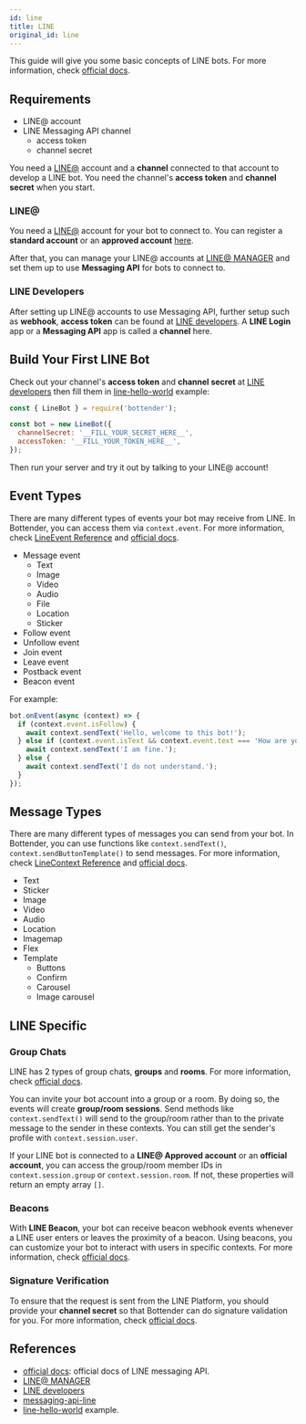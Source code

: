 ```yaml
---
id: line
title: LINE
original_id: line
---
```


This guide will give you some basic concepts of LINE bots. For more information, check [official docs](https://developers.line.me/en/docs/messaging-api/building-bot/).

## Requirements

- LINE@ account
- LINE Messaging API channel
  - access token
  - channel secret

You need a [LINE@](http://at.line.me/) account and a **channel** connected to that account to develop a LINE bot. You need the channel's **access token** and **channel secret** when you start.

### LINE@

You need a [LINE@](http://at.line.me/) account for your bot to connect to. You can register a **standard account** or an **approved account** [here](https://entry-at.line.me/).

After that, you can manage your LINE@ accounts at [LINE@ MANAGER](https://admin-official.line.me/) and set them up to use **Messaging API** for bots to connect to.

### LINE Developers

After setting up LINE@ accounts to use Messaging API, further setup such as **webhook**, **access token** can be found at [LINE developers](https://developers.line.me). A **LINE Login** app or a **Messaging API** app is called a **channel** here.

## Build Your First LINE Bot

Check out your channel's **access token** and **channel secret** at [LINE developers](https://developers.line.me) then fill them in [line-hello-world](https://github.com/Yoctol/bottender/blob/master/examples/line-hello-world/index.js) example:

```js
const { LineBot } = require('bottender');

const bot = new LineBot({
  channelSecret: '__FILL_YOUR_SECRET_HERE__',
  accessToken: '__FILL_YOUR_TOKEN_HERE__',
});
```

Then run your server and try it out by talking to your LINE@ account!

## Event Types

There are many different types of events your bot may receive from LINE. In Bottender, you can access them via `context.event`. For more information, check [LineEvent Reference](api-lineevent) and [official docs](https://developers.line.me/en/docs/messaging-api/reference/#webhook-event-objects).

- Message event
  - Text
  - Image
  - Video
  - Audio
  - File
  - Location
  - Sticker
- Follow event
- Unfollow event
- Join event
- Leave event
- Postback event
- Beacon event

For example:

```js
bot.onEvent(async (context) => {
  if (context.event.isFollow) {
    await context.sendText('Hello, welcome to this bot!');
  } else if (context.event.isText && context.event.text === 'How are you?') {
    await context.sendText('I am fine.');
  } else {
    await context.sendText('I do not understand.');
  }
});
```

## Message Types

There are many different types of messages you can send from your bot. In Bottender, you can use functions like `context.sendText()`, `context.sendButtonTemplate()` to send messages. For more information, check [LineContext Reference](api-linecontext) and [official docs](https://developers.line.me/en/docs/messaging-api/message-types/).

- Text
- Sticker
- Image
- Video
- Audio
- Location
- Imagemap
- Flex
- Template
  - Buttons
  - Confirm
  - Carousel
  - Image carousel

## LINE Specific

### Group Chats

LINE has 2 types of group chats, **groups** and **rooms**. For more information, check [official docs](https://developers.line.me/en/docs/messaging-api/group-chats/).

You can invite your bot account into a group or a room. By doing so, the events will create **group/room sessions**. Send methods like `context.sendText()` will send to the group/room rather than to the private message to the sender in these contexts. You can still get the sender's profile with `context.session.user`.

If your LINE bot is connected to a **LINE@ Approved account** or an **official account**, you can access the group/room member IDs in `context.session.group` or `context.session.room`. If not, these properties will return an empty array `[]`.

### Beacons

With **LINE Beacon**, your bot can receive beacon webhook events whenever a LINE user enters or leaves the proximity of a beacon. Using beacons, you can customize your bot to interact with users in specific contexts. For more information, check [official docs](https://developers.line.me/en/docs/messaging-api/using-beacons/).

### Signature Verification

To ensure that the request is sent from the LINE Platform, you should provide your **channel secret** so that Bottender can do signature validation for you. For more information, check [official docs](https://developers.line.me/en/docs/messaging-api/reference/#signature-validation).

## References

- [official docs](https://developers.line.me/en/docs/messaging-api/overview/): official docs of LINE messaging API.
- [LINE@ MANAGER](https://admin-official.line.me/)
- [LINE developers](https://developers.line.me)
- [messaging-api-line](https://github.com/Yoctol/messaging-apis/tree/master/packages/messaging-api-line)
- [line-hello-world](https://github.com/Yoctol/bottender/blob/master/examples/line-hello-world/index.js) example.
